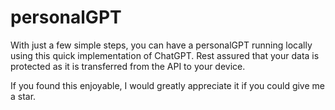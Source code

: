 # personalGPT

With just a few simple steps, you can have a personalGPT running locally using this quick implementation of ChatGPT. Rest assured that your data is protected as it is transferred from the API to your device.

If you found this enjoyable, I would greatly appreciate it if you could give me a star.
